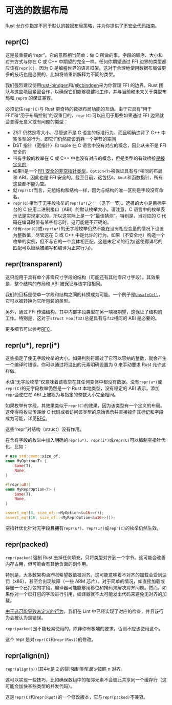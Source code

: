 # 可选的数据布局

Rust 允许你指定不同于默认的数据布局策略，并为你提供了[不安全代码指南](注意，它是**非**正式的)。

## repr(C)

这是最重要的“repr”。它的意图相当简单：做 C 所做的事。字段的顺序、大小和对齐方式与你在 C 或 C++ 中期望的完全一样。任何你期望通过 FFI 边界的类型都应该有`repr(C)`，因为 C 是编程世界的语言框架。这对于合理地使用数据布局做更多的技巧也是必要的，比如将值重新解释为不同的类型。

我们强烈建议使用[rust-bindgen]和/或[cbindgen]来为你管理 FFI 的边界。Rust 团队与这些项目紧密合作，以确保它们能够稳健地工作，并与当前和未来关于类型布局和 `repr`s 的保证兼容。

必须记住`repr(C)`与 Rust 更奇特的数据布局功能的互动。由于它具有“用于 FFI”和“用于布局控制”的双重目的，`repr(C)`可以应用于那些如果通过 FFI 边界就会变得无意义或有问题的类型：

* ZST 仍然是零大小，尽管这不是 C 语言的标准行为，而且明确违背了 C++ 中空类型的行为，即它们仍然应该消耗一个字节的空间
* DST 指针（宽指针）和 tuple 在 C 语言中没有对应的概念，因此从来不是 FFI 安全的
* 带有字段的枚举在 C 或 C++ 中也没有对应的概念，但是类型的有效桥接[是被定义的][really-tagged]
* 如果`T`是一个[FFI 安全的非空指针类型](ffi.html#空指针优化)，`Option<T>`被保证具有与`T`相同的布局和 ABI，因此也是 FFI 安全的。截至目前，这包括`&`、`&mut`和函数指针，所有这些都不能为空。
* 就`repr(C)`而言，元组结构和结构一样，因为与结构的唯一区别是字段没有命名。
* `repr(C)`相当于无字段枚举的`repr(u*)`之一（见下一节）。选择的大小是目标平台的 C 应用二进制接口（ABI）的默认枚举大小。请注意，C 语言中的枚举表示法是实现定义的，所以这实际上是一个“最佳猜测”。特别是，当对应的 C 代码在编译时带有某些标志时，这可能是不正确的。
* 带有`repr(C)`或`repr(u*)`的无字段枚举仍然不能在没有相应变量的情况下设置为整数值，尽管这在 C 或 C++ 中是允许的行为。如果（不安全地）构造一个枚举的实例，但不与它的一个变体相匹配，这是未定义的行为(这使得详尽的匹配可以继续被编写和编译为正常行为)。

## repr(transparent)

这只能用于具有单个非零尺寸字段的结构（可能还有其他零尺寸字段）。其效果是，整个结构的布局和 ABI 被保证与该字段相同。

我们的目标是使单一字段和结构之间的转换成为可能。一个例子是[`UnsafeCell`]，它可以被转换为它所包装的类型。

另外，通过 FFI 传递结构，其中内部字段类型在另一端被期望，这保证了结构的工作。特别是，这对于`struct Foo(f32)`总是具有与`f32`相同的 ABI 是必要的。

更多细节可以参考[RFC][rfc-transparent]。

## repr(u*), repr(i*)

这些指定了使无字段枚举的大小。如果判别符超过了它可以容纳的整数，就会产生一个编译时错误。你可以通过将溢出的元素明确设置为 0 来手动要求 Rust 允许这样做。

术语“无字段枚举”仅意味着该枚举在其任何变体中都没有数据。没有`repr(u*)`或`repr(C)`的无字段枚举仍然是一个 Rust 本地类型，没有稳定的 ABI 表示。添加`repr`会使它在 ABI 上被视为与指定的整数大小完全相同。

如果枚举有字段，其效果类似于`repr(C)`的效果，因为该类型有一个定义的布局。这使得将枚举传递给 C 代码或者访问该类型的原始表示并直接操作其标记和字段成为可能，详见[RFC][really-tagged]。

这些“repr”对结构（struct）没有作用。

在含有字段的枚举中加入明确的`repr(u*)`、`repr(i*)`或`repr(C)`可以抑制空指针优化，比如：

```rust
# use std::mem::size_of;
enum MyOption<T> {
    Some(T),
    None,
}

#[repr(u8)]
enum MyReprOption<T> {
    Some(T),
    None,
}

assert_eq!(8, size_of::<MyOption<&u16>>());
assert_eq!(16, size_of::<MyReprOption<&u16>>());
```

空指针优化针对无字段且拥有`repr(u*)`、`repr(i*)`或`repr(C)`的枚举仍然生效。

## repr(packed)

`repr(packed)`强制 Rust 去掉任何填充，只将类型对齐到一个字节。这可能会改善内存占用，但可能会有其他负面的副作用。

特别是，大多数架构*强烈地*希望数值被对齐。这可能意味着不对齐的加载会受到惩罚（x86），甚至会出现故障（一些 ARM 芯片）。对于简单的情况，如直接加载或存储一个已打包的字段，编译器可能能够用移位和掩码来解决对齐问题。然而，如果你对一个已打包的字段进行引用，编译器就不太可能发出代码来避免无对齐的加载。

[由于这可能导致未定义的行为][ub loads]，我们在 Lint 中已经实现了对应的检查，并且该行为会被认为是错误。

`repr(packed)`是不能轻易使用的，除非你有极端的要求，否则不应该使用这个。

这个 repr 是对`repr(C)`和`repr(Rust)`的修改。

## repr(align(n))

`repr(align(n))`(其中`n`是 2 的幂)强制类型*至少*按照 n 对齐。

这可以实现一些技巧，比如确保数组中的相邻元素不会彼此共享同一个缓存行（这可能会加快某些类型的并发代码）。

这是`repr(C)`和`repr(Rust)`的一个修改版本，它与`repr(packed)`不兼容。

[不安全代码指南]: https://rust-lang.github.io/unsafe-code-guidelines/layout.html
[ub loads]: https://github.com/rust-lang/rust/issues/27060
[`UnsafeCell`]: https://doc.rust-lang.org/std/cell/struct.UnsafeCell.html
[rfc-transparent]: https://github.com/rust-lang/rfcs/blob/master/text/1758-repr-transparent.md
[really-tagged]: https://github.com/rust-lang/rfcs/blob/master/text/2195-really-tagged-unions.md
[rust-bindgen]: https://rust-lang.github.io/rust-bindgen/
[cbindgen]: https://github.com/eqrion/cbindgen

